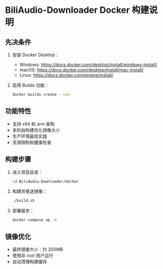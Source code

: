 # BiliAudio-Downloader Docker 构建说明

## 先决条件

1. 安装 Docker Desktop：

   - Windows: https://docs.docker.com/desktop/install/windows-install/
   - macOS: https://docs.docker.com/desktop/install/mac-install/
   - Linux: https://docs.docker.com/engine/install/

2. 启用 Buildx 功能：
   ```bash
   docker buildx create --use
   ```

## 功能特性

- 支持 x64 和 arm 架构
- 多阶段构建优化镜像大小
- 生产环境最佳实践
- 资源限制和健康检查

## 构建步骤

1. 进入项目目录：

   ```bash
   cd BiliAudio-Downloader/docker
   ```

2. 构建并推送镜像：

   ```bash
   ./build.sh
   ```

3. 部署服务：
   ```bash
   docker-compose up -d
   ```

## 镜像优化

- 最终镜像大小：约 200MB
- 使用非 root 用户运行
- 自动清理构建缓存
